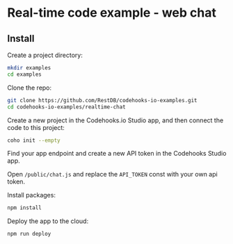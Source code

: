 # Real-time code example - web chat

## Install
Create a project directory:
```bash
mkdir examples
cd examples
```

Clone the repo:
```bash
git clone https://github.com/RestDB/codehooks-io-examples.git
cd codehooks-io-examples/realtime-chat
```

Create a new project in the Codehooks.io Studio app, and then connect the code to this project:
```bash
coho init --empty
```

Find your app endpoint and create a new API token in the Codehooks Studio app.

Open `/public/chat.js` and replace the `API_TOKEN` const with your own api token.

Install packages:
```bash
npm install
```

Deploy the app to the cloud:
```bash
npm run deploy
```

